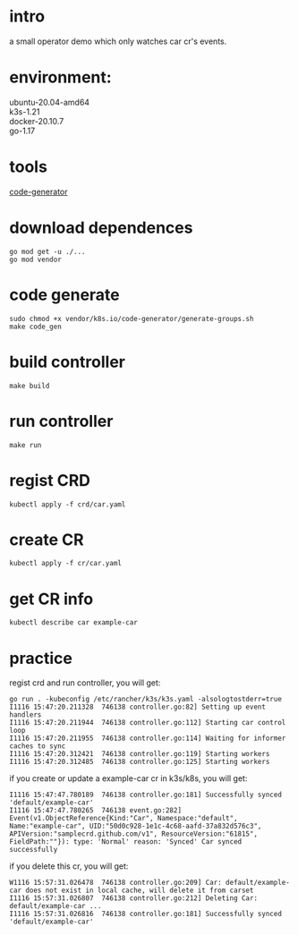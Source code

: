 # intro
a small operator demo which only watches car cr's events.

# environment:

ubuntu-20.04-amd64  
k3s-1.21  
docker-20.10.7  
go-1.17  
# tools
[code-generator](https://github.com/kubernetes/code-generator)

# download dependences
```shell
go mod get -u ./...
go mod vendor
```

# code generate
```shell
sudo chmod +x vendor/k8s.io/code-generator/generate-groups.sh
make code_gen
```
# build controller
```
make build
```

# run controller
```
make run
```

# regist CRD
```
kubectl apply -f crd/car.yaml
```

# create CR
```
kubectl apply -f cr/car.yaml
```

# get CR info
```
kubectl describe car example-car
```
# practice
regist crd and run controller, you will get:
```
go run . -kubeconfig /etc/rancher/k3s/k3s.yaml -alsologtostderr=true
I1116 15:47:20.211328  746138 controller.go:82] Setting up event handlers
I1116 15:47:20.211944  746138 controller.go:112] Starting car control loop
I1116 15:47:20.211955  746138 controller.go:114] Waiting for informer caches to sync
I1116 15:47:20.312421  746138 controller.go:119] Starting workers
I1116 15:47:20.312485  746138 controller.go:125] Starting workers
```
if you create or update a example-car cr in k3s/k8s, you will get:
```
I1116 15:47:47.780189  746138 controller.go:181] Successfully synced 'default/example-car'
I1116 15:47:47.780265  746138 event.go:282] Event(v1.ObjectReference{Kind:"Car", Namespace:"default", Name:"example-car", UID:"50d0c928-1e1c-4c68-aafd-37a832d576c3", APIVersion:"samplecrd.github.com/v1", ResourceVersion:"61815", FieldPath:""}): type: 'Normal' reason: 'Synced' Car synced successfully
```
if you delete this cr, you will get:
```
W1116 15:57:31.026478  746138 controller.go:209] Car: default/example-car does not exist in local cache, will delete it from carset
I1116 15:57:31.026807  746138 controller.go:212] Deleting Car: default/example-car ...
I1116 15:57:31.026816  746138 controller.go:181] Successfully synced 'default/example-car'
```